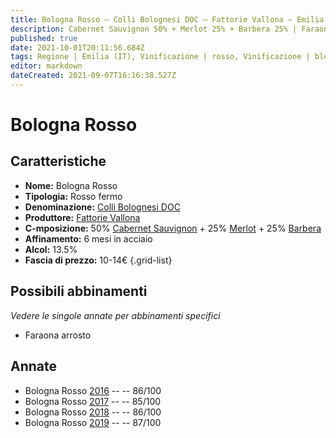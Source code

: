 ```yaml
---
title: Bologna Rosso – Colli Bolognesi DOC – Fattorie Vallona – Emilia (IT) – 10-14€ – 3★
description: Cabernet Sauvignon 50% + Merlot 25% + Barbera 25% | Faraona arrosto
published: true
date: 2021-10-01T20:11:56.684Z
tags: Regione | Emilia (IT), Vinificazione | rosso, Vinificazione | blend, Vinificazione | fermo, Valutazioni | 5 stelle, Vitigni | Cabernet Sauvignon, Vitigni | merlot, Vitigni | barbera, Prezzi | 10-14€, Alimento | faraona, Cottura | arrosto
editor: markdown
dateCreated: 2021-09-07T16:16:38.527Z
---
```


# Bologna Rosso

## Caratteristiche
- **Nome:** Bologna Rosso 
- **Tipologia:** Rosso fermo
- **Denominazione:** [Colli Bolognesi DOC](/denominazioni/Italia/Emilia/DOC/Colli-Bolognesi) 
- **Produttore:** [Fattorie Vallona](/produttori/Italia/Emilia/Fattorie-Vallona) 
- **C-mposizione:** 50% [Cabernet Sauvignon](/vitigni/Francia/bacca-nera/cabernet-sauvignon) + 25% [Merlot](/vitigni/Francia/bacca-nera/merlot) + 25% [Barbera](/vitigni/Italia/barbera)
- **Affinamento:** 6 mesi in acciaio
- **Alcol:** 13.5%
- **Fascia di prezzo:** 10-14€
{.grid-list}



## Possibili abbinamenti
*Vedere le singole annate per abbinamenti specifici*

- Faraona arrosto

## Annate
- Bologna Rosso [2016](/vini/Italia/Emilia/Fattorie-Vallona/Bologna-Rosso/2016) -- <span class="star-3"></span> -- 86/100
- Bologna Rosso [2017](/vini/Italia/Emilia/Fattorie-Vallona/Bologna-Rosso/2017) -- <span class="star-3"></span> -- 85/100
- Bologna Rosso [2018](/vini/Italia/Emilia/Fattorie-Vallona/Bologna-Rosso/2018) -- <span class="star-3"></span> -- 86/100
- Bologna Rosso [2019](/vini/Italia/Emilia/Fattorie-Vallona/Bologna-Rosso/2019) -- <span class="star-3"></span> -- 87/100


